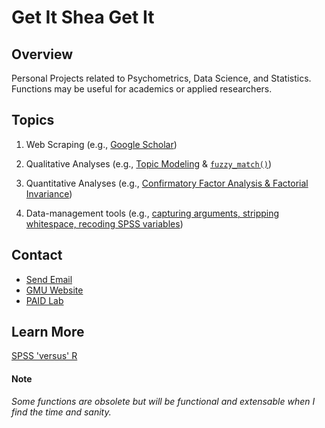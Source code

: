 # Get It Shea Get It


## Overview
Personal Projects related to Psychometrics, Data Science, and Statistics. Functions may be useful for academics or applied researchers.

## Topics
1. Web Scraping (e.g., [Google Scholar](https://raw.githubusercontent.com/Shea-Fyffe/GitItSheaGitIt/master/R/scraping_scholar_functions.R))

1. Qualitative Analyses (e.g., [Topic Modeling](https://raw.githubusercontent.com/Shea-Fyffe/GitItSheaGitIt/master/examples/topic_models_example.R) & [`fuzzy_match()`](https://raw.githubusercontent.com/Shea-Fyffe/GitItSheaGitIt/master/R/grad_cafe_functions.R))

1. Quantitative Analyses (e.g., [Confirmatory Factor Analysis & Factorial Invariance](https://raw.githubusercontent.com/Shea-Fyffe/GitItSheaGitIt/master/R/measurement_invariance_functions.R))

1. Data-management tools (e.g., [capturing arguments, stripping whitespace, recoding SPSS variables](https://raw.githubusercontent.com/Shea-Fyffe/GitItSheaGitIt/master/R/utility_functions.R))

## Contact
* [Send Email](shea.fyffe@gmail.com)
* [GMU Website](https://psychology.gmu.edu/people/sfyffe)
* [PAID Lab](https://sites.google.com/view/paid-lab/home)

## Learn More

[SPSS 'versus' R](https://drive.google.com/file/d/0B_eHxiBl_mO0NFlQS0RnMHhqYXFPWWo5SkZ2WUU4aUIxQnVr/view?usp=sharing)

#### Note

*Some functions are obsolete but will be functional and extensable when I find the time and sanity.*